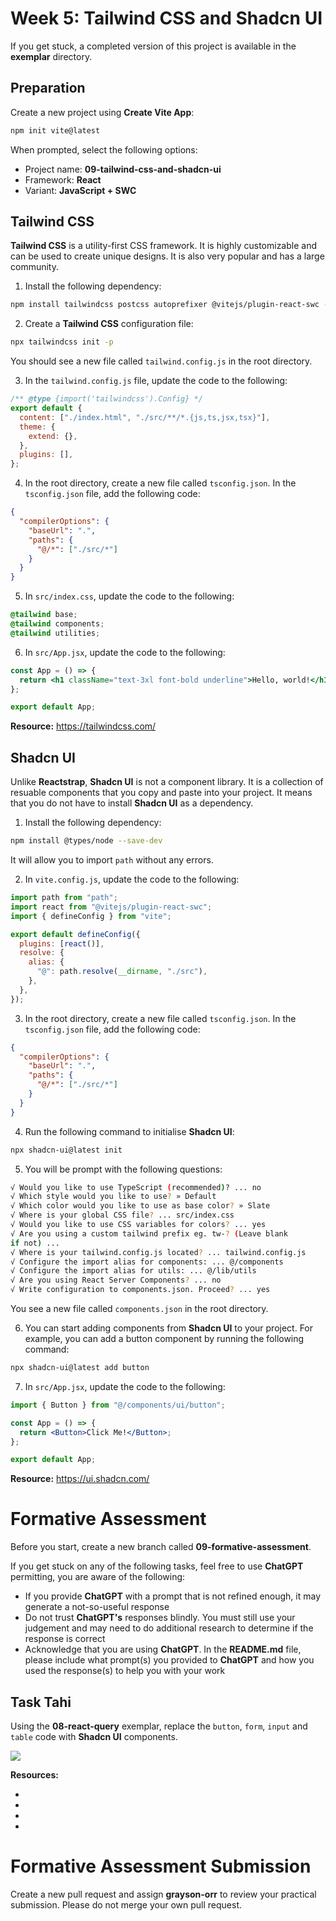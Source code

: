 # Week 5: Tailwind CSS and Shadcn UI

If you get stuck, a completed version of this project is available in the **exemplar** directory.

## Preparation

Create a new project using **Create Vite App**:

```bash
npm init vite@latest
```

When prompted, select the following options:

- Project name: **09-tailwind-css-and-shadcn-ui**
- Framework: **React**
- Variant: **JavaScript + SWC**

## Tailwind CSS

**Tailwind CSS** is a utility-first CSS framework. It is highly customizable and can be used to create unique designs. It is also very popular and has a large community.

1. Install the following dependency:

```bash
npm install tailwindcss postcss autoprefixer @vitejs/plugin-react-swc --save-dev
```

2. Create a **Tailwind CSS** configuration file:

```bash
npx tailwindcss init -p
```

You should see a new file called `tailwind.config.js` in the root directory.

3. In the `tailwind.config.js` file, update the code to the following:

```js
/** @type {import('tailwindcss').Config} */
export default {
  content: ["./index.html", "./src/**/*.{js,ts,jsx,tsx}"],
  theme: {
    extend: {},
  },
  plugins: [],
};
```

4. In the root directory, create a new file called `tsconfig.json`. In the `tsconfig.json` file, add the following code:

```json
{
  "compilerOptions": {
    "baseUrl": ".",
    "paths": {
      "@/*": ["./src/*"]
    }
  }
}
```

5. In `src/index.css`, update the code to the following:

```css
@tailwind base;
@tailwind components;
@tailwind utilities;
```

6. In `src/App.jsx`, update the code to the following:

```jsx
const App = () => {
  return <h1 className="text-3xl font-bold underline">Hello, world!</h1>;
};

export default App;
```

**Resource:** https://tailwindcss.com/

## Shadcn UI

Unlike **Reactstrap**, **Shadcn UI** is not a component library. It is a collection of resuable components that you copy and paste into your project. It means that you do not have to install **Shadcn UI** as a dependency.

1. Install the following dependency:

```bash
npm install @types/node --save-dev
```

It will allow you to import `path` without any errors.

2. In `vite.config.js`, update the code to the following:

```js
import path from "path";
import react from "@vitejs/plugin-react-swc";
import { defineConfig } from "vite";

export default defineConfig({
  plugins: [react()],
  resolve: {
    alias: {
      "@": path.resolve(__dirname, "./src"),
    },
  },
});
```

3. In the root directory, create a new file called `tsconfig.json`. In the `tsconfig.json` file, add the following code:

```json
{
  "compilerOptions": {
    "baseUrl": ".",
    "paths": {
      "@/*": ["./src/*"]
    }
  }
}
```

4. Run the following command to initialise **Shadcn UI**:

```bash
npx shadcn-ui@latest init
```

5. You will be prompt with the following questions:

```bash
√ Would you like to use TypeScript (recommended)? ... no
√ Which style would you like to use? » Default
√ Which color would you like to use as base color? » Slate
√ Where is your global CSS file? ... src/index.css
√ Would you like to use CSS variables for colors? ... yes
√ Are you using a custom tailwind prefix eg. tw-? (Leave blank
if not) ...
√ Where is your tailwind.config.js located? ... tailwind.config.js
√ Configure the import alias for components: ... @/components
√ Configure the import alias for utils: ... @/lib/utils
√ Are you using React Server Components? ... no
√ Write configuration to components.json. Proceed? ... yes
```

You see a new file called `components.json` in the root directory.

6. You can start adding components from **Shadcn UI** to your project. For example, you can add a button component by running the following command:

```bash
npx shadcn-ui@latest add button
```

7. In `src/App.jsx`, update the code to the following:

```jsx
import { Button } from "@/components/ui/button";

const App = () => {
  return <Button>Click Me!</Button>;
};

export default App;
```

**Resource:** <https://ui.shadcn.com/>

# Formative Assessment

Before you start, create a new branch called **09-formative-assessment**.

If you get stuck on any of the following tasks, feel free to use **ChatGPT** permitting, you are aware of the following:

- If you provide **ChatGPT** with a prompt that is not refined enough, it may generate a not-so-useful response
- Do not trust **ChatGPT's** responses blindly. You must still use your judgement and may need to do additional research to determine if the response is correct
- Acknowledge that you are using **ChatGPT**. In the **README.md** file, please include what prompt(s) you provided to **ChatGPT** and how you used the response(s) to help you with your work

## Task Tahi

Using the **08-react-query** exemplar, replace the `button`, `form`, `input` and `table` code with **Shadcn UI** components.

![](../../resources/img/09-tailwind-css-and-shadcn-ui/formative-assessment/09-tailwind-css-and-shadcn-ui-formative-assessment-1.jpeg)

**Resources:**

- [](https://ui.shadcn.com/docs/components/button)
- [](https://ui.shadcn.com/docs/components/form)
- [](https://ui.shadcn.com/docs/components/input)
- [](https://ui.shadcn.com/docs/components/table)

# Formative Assessment Submission

Create a new pull request and assign **grayson-orr** to review your practical submission. Please do not merge your own pull request.
